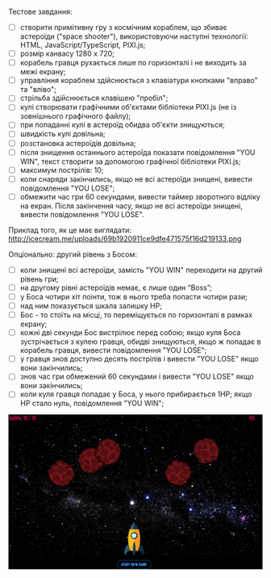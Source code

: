 Тестове завдання:
- [ ] створити примітивну гру з космічним кораблем, що збиває астероїди ("space shooter"), використовуючи наступні технології: HTML, JavaScript/TypeScript, PIXI.js;
- [ ] розмір канвасу 1280 х 720;
- [ ] корабель гравця рухається лише по горизонталі і не виходить за межі екрану;
- [ ] управління кораблем здійснюється з клавіатури кнопками "вправо" та "вліво";
- [ ] стрільба здійснюється клавішею "пробіл";
- [ ] кулі створювати графічними об'єктами бібліотеки PIXI.js (не із зовнішнього графічного файлу);
- [ ] при попаданні кулі в астероїд обидва об'єкти знищуються;
- [ ] швидкість кулі довільна;
- [ ] розстановка астероїдів довільна;
- [ ] після знищення останнього астероїда показати повідомлення "YOU WIN", текст створити за допомогою графічної бібліотеки PIXI.js;
- [ ] максимум пострілів: 10;
- [ ] коли снаряди закінчились, якщо не всі астероїди знищені, вивести повідомлення "YOU LOSE";
- [ ] обмежити час гри 60 секундами, вивести таймер зворотного відліку на екран. Після закінчення часу, якщо не всі астероїди знищені, вивести повідомлення "YOU LOSE".

Приклад того, як це має виглядати:
http://icecream.me/uploads/69b1920911ce9dfe471575f16d219133.png

Опціонально: другий рівень з Босом:
- [ ] коли знищені всі астероїди, замість "YOU WIN" переходити на другий рівень гри;
- [ ] на другому рівні астероїдів немає, є лише один “Boss”;
- [ ] у Боса чотири хіт поінти, тож в нього треба попасти чотири рази;
- [ ] над ним показується шкала залишку HP;
- [ ] Бос - то стоїть на місці, то переміщується по горизонталі в рамках екрану;
- [ ] кожні дві секунди Бос вистрілює перед собою; якщо куля Боса зустрічається з кулею гравця, обидві знищуються, якщо ж попадає в корабель гравця, вивести повідомлення "YOU LOSE";
- [ ] у гравця знов доступно десять пострілів і вивести "YOU LOSE" якщо вони закінчились;
- [ ] знов час гри обмежений 60 секундами і вивести "YOU LOSE" якщо вони закінчились;
- [ ] коли куля гравця попадає у Боса, у нього прибирається 1HP; якщо HP стало нуль, повідомлення "YOU WIN";

![Demo](/readme-img/photo_2022-10-31_16-26-41.jpg)